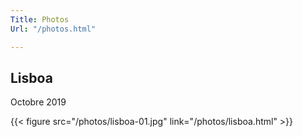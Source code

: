 ```yaml
---
Title: Photos
Url: "/photos.html"

---
```



## Lisboa

Octobre 2019

{{< figure src="/photos/lisboa-01.jpg" link="/photos/lisboa.html" >}}
